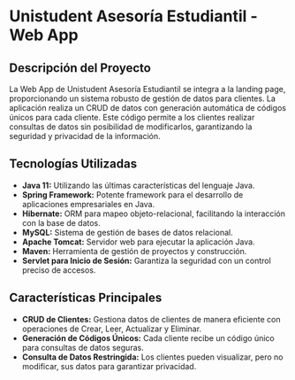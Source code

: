 # Unistudent Asesoría Estudiantil - Web App

## Descripción del Proyecto

La Web App de Unistudent Asesoría Estudiantil se integra a la landing page, proporcionando un sistema robusto de gestión de datos para clientes. La aplicación realiza un CRUD de datos con generación automática de códigos únicos para cada cliente. Este código permite a los clientes realizar consultas de datos sin posibilidad de modificarlos, garantizando la seguridad y privacidad de la información.

## Tecnologías Utilizadas

- **Java 11:** Utilizando las últimas características del lenguaje Java.
- **Spring Framework:** Potente framework para el desarrollo de aplicaciones empresariales en Java.
- **Hibernate:** ORM para mapeo objeto-relacional, facilitando la interacción con la base de datos.
- **MySQL:** Sistema de gestión de bases de datos relacional.
- **Apache Tomcat:** Servidor web para ejecutar la aplicación Java.
- **Maven:** Herramienta de gestión de proyectos y construcción.
- **Servlet para Inicio de Sesión:** Garantiza la seguridad con un control preciso de accesos.

## Características Principales

- **CRUD de Clientes:** Gestiona datos de clientes de manera eficiente con operaciones de Crear, Leer, Actualizar y Eliminar.
- **Generación de Códigos Únicos:** Cada cliente recibe un código único para consultas de datos seguras.
- **Consulta de Datos Restringida:** Los clientes pueden visualizar, pero no modificar, sus datos para garantizar privacidad.
